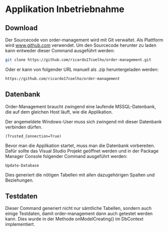 # Applikation Inbetriebnahme

## Download

Der Sourcecode von order-management wird mit Git verwaltet. Als Plattform wird www.github.com verwendet. Um den Sourcecode herunter zu laden kann entweder dieser Command ausgeführt werden:

```bash
git clone https://github.com/ricardo17coelho/order-management.git
```

Oder er kann von folgender URL manuell als .zip heruntergeladen werden:

```bash
https://github.com/ricardo17coelho/order-management
```

## Datenbank

Order-Management braucht zwingend eine laufende MSSQL-Datenbank, die auf dem gleichen Host läuft, wie die Applikation.

Der angemeldete Windows-User muss sich zwingend mit dieser Datenbank verbinden dürfen.

```
(Trusted_Connection=True)
```

Bevor man die Applikation startet, muss man die Datenbank vorbereiten. Dafür sollte das Visual Studio Projekt geöffnet werden und in der Package Manager Console folgender Command ausgeführt werden:

```bash
Update-Database
```

Dies generiert die nötigen Tabellen mit allen dazugehörigen Spalten und Beziehungen.

## Testdaten

Dieser Command generiert nicht nur sämtliche Tabellen, sondern auch einige Testdaten, damit order-management dann auch getestet werden kann. Dies wurde in der Methode onModelCreating() im DbContext implementiert.
